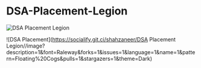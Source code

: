 # DSA-Placement-Legion
![DSA Placement Legion](https://socialify.git.ci/shahzaneer/DSA-Placement-Legion//image?description=1&font=Raleway&forks=1&issues=1&language=1&name=1&pattern=Floating%20Cogs&pulls=1&stargazers=1&theme=Dark)
 
 
 
 ![DSA Placement](https://socialify.git.ci/shahzaneer/DSA Placement Legion//image?description=1&font=Raleway&forks=1&issues=1&language=1&name=1&pattern=Floating%20Cogs&pulls=1&stargazers=1&theme=Dark)

